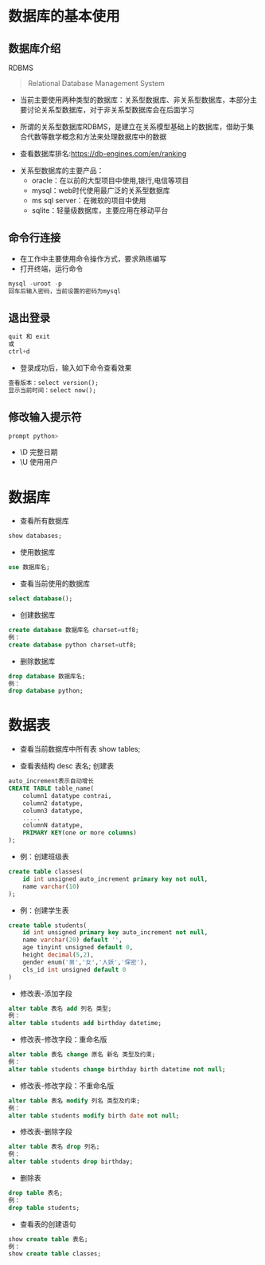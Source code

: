 数据库的基本使用  
====

## 数据库介绍  
RDBMS  
> Relational Database Management System  
- 当前主要使用两种类型的数据库：关系型数据库、非关系型数据库，本部分主要讨论关系型数据库，对于非关系型数据库会在后面学习

- 所谓的关系型数据库RDBMS，是建立在关系模型基础上的数据库，借助于集合代数等数学概念和方法来处理数据库中的数据

- 查看数据库排名:https://db-engines.com/en/ranking

* 关系型数据库的主要产品：  
    * oracle：在以前的大型项目中使用,银行,电信等项目  
     * mysql：web时代使用最广泛的关系型数据库  
    * ms sql server：在微软的项目中使用  
    * sqlite：轻量级数据库，主要应用在移动平台  




## 命令行连接  
- 在工作中主要使用命令操作方式，要求熟练编写  
- 打开终端，运行命令  
```SQL
mysql -uroot -p
回车后输入密码，当前设置的密码为mysql
```

## 退出登录  
```SQL
quit 和 exit
或
ctrl+d
```  

- 登录成功后，输入如下命令查看效果  
```SQL   
查看版本：select version();
显示当前时间：select now();
```

##  修改输入提示符  
```SQL 
prompt python>
```

- \D 完整日期  
- \U 使用用户  


数据库
==== 

- 查看所有数据库  
```SQL 
show databases;
```

- 使用数据库
```SQL 
use 数据库名;
```

- 查看当前使用的数据库
```SQL 
select database();
```

- 创建数据库
```SQL 
create database 数据库名 charset=utf8;
例：
create database python charset=utf8;
```

- 删除数据库
```SQL 
drop database 数据库名;
例：
drop database python;
```


数据表  
==== 

- 查看当前数据库中所有表
show tables;

- 查看表结构
desc 表名;
创建表
```SQL
auto_increment表示自动增长
CREATE TABLE table_name(
    column1 datatype contrai,
    column2 datatype,
    column3 datatype,
    .....
    columnN datatype,
    PRIMARY KEY(one or more columns)
);
```

- 例：创建班级表
```SQL
create table classes(
    id int unsigned auto_increment primary key not null,
    name varchar(10)
);
```

- 例：创建学生表
```SQL
create table students(
    id int unsigned primary key auto_increment not null,
    name varchar(20) default '',
    age tinyint unsigned default 0,
    height decimal(5,2),
    gender enum('男','女','人妖','保密'),
    cls_id int unsigned default 0
)
```

- 修改表-添加字段  
```SQL
alter table 表名 add 列名 类型;
例：
alter table students add birthday datetime;
```


- 修改表-修改字段：重命名版  
```SQL
alter table 表名 change 原名 新名 类型及约束;
例：
alter table students change birthday birth datetime not null;
``` 

- 修改表-修改字段：不重命名版
```SQL
alter table 表名 modify 列名 类型及约束;
例：
alter table students modify birth date not null;
```

- 修改表-删除字段
```SQL
alter table 表名 drop 列名;
例：
alter table students drop birthday;
```

- 删除表
```SQL
drop table 表名;
例：
drop table students;
```

- 查看表的创建语句
```SQL
show create table 表名;
例：
show create table classes;
```
